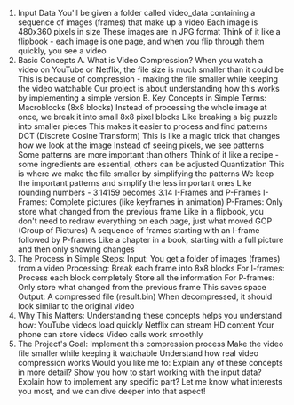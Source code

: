 1. Input Data
You'll be given a folder called video_data containing a sequence of images (frames) that make up a video
Each image is 480x360 pixels in size
These images are in JPG format
Think of it like a flipbook - each image is one page, and when you flip through them quickly, you see a video
2. Basic Concepts
A. What is Video Compression?
When you watch a video on YouTube or Netflix, the file size is much smaller than it could be
This is because of compression - making the file smaller while keeping the video watchable
Our project is about understanding how this works by implementing a simple version
B. Key Concepts in Simple Terms:
Macroblocks (8x8 blocks)
Instead of processing the whole image at once, we break it into small 8x8 pixel blocks
Like breaking a big puzzle into smaller pieces
This makes it easier to process and find patterns
DCT (Discrete Cosine Transform)
This is like a magic trick that changes how we look at the image
Instead of seeing pixels, we see patterns
Some patterns are more important than others
Think of it like a recipe - some ingredients are essential, others can be adjusted
Quantization
This is where we make the file smaller by simplifying the patterns
We keep the important patterns and simplify the less important ones
Like rounding numbers - 3.14159 becomes 3.14
I-Frames and P-Frames
I-Frames: Complete pictures (like keyframes in animation)
P-Frames: Only store what changed from the previous frame
Like in a flipbook, you don't need to redraw everything on each page, just what moved
GOP (Group of Pictures)
A sequence of frames starting with an I-frame followed by P-frames
Like a chapter in a book, starting with a full picture and then only showing changes
3. The Process in Simple Steps:
Input: You get a folder of images (frames) from a video
Processing:
Break each frame into 8x8 blocks
For I-frames:
Process each block completely
Store all the information
For P-frames:
Only store what changed from the previous frame
This saves space
Output:
A compressed file (result.bin)
When decompressed, it should look similar to the original video
4. Why This Matters:
Understanding these concepts helps you understand how:
YouTube videos load quickly
Netflix can stream HD content
Your phone can store videos
Video calls work smoothly
5. The Project's Goal:
Implement this compression process
Make the video file smaller while keeping it watchable
Understand how real video compression works
Would you like me to:
Explain any of these concepts in more detail?
Show you how to start working with the input data?
Explain how to implement any specific part?
Let me know what interests you most, and we can dive deeper into that aspect!
